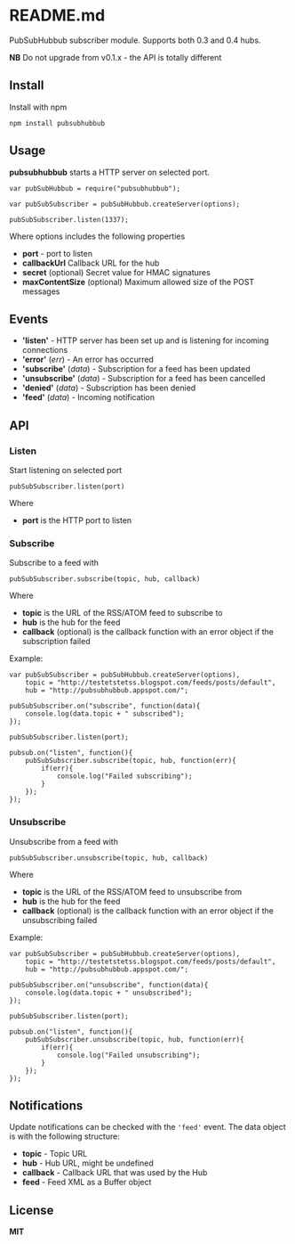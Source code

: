 # README.md

PubSubHubbub subscriber module. Supports both 0.3 and 0.4 hubs.

**NB** Do not upgrade from v0.1.x - the API is totally different

## Install

Install with npm

    npm install pubsubhubbub

## Usage

**pubsubhubbub** starts a HTTP server on selected port. 

    var pubSubHubbub = require("pubsubhubbub");

    var pubSubSubscriber = pubSubHubbub.createServer(options);

    pubSubSubscriber.listen(1337);

Where options includes the following properties

  * **port** - port to listen
  * **callbackUrl** Callback URL for the hub
  * **secret** (optional) Secret value for HMAC signatures
  * **maxContentSize** (optional) Maximum allowed size of the POST messages

## Events

  * **'listen'** - HTTP server has been set up and is listening for incoming connections
  * **'error'** (*err*) - An error has occurred
  * **'subscribe'** (*data*) - Subscription for a feed has been updated
  * **'unsubscribe'** (*data*) - Subscription for a feed has been cancelled
  * **'denied'** (*data*) - Subscription has been denied
  * **'feed'** (*data*) - Incoming notification

## API

### Listen

Start listening on selected port

    pubSubSubscriber.listen(port)

Where

  * **port** is the HTTP port to listen

### Subscribe

Subscribe to a feed with 

    pubSubSubscriber.subscribe(topic, hub, callback)

Where

  * **topic** is the URL of the RSS/ATOM feed to subscribe to
  * **hub** is the hub for the feed
  * **callback** (optional) is the callback function with an error object if the subscription failed

Example:

    var pubSubSubscriber = pubSubHubbub.createServer(options),
        topic = "http://testetstetss.blogspot.com/feeds/posts/default",
        hub = "http://pubsubhubbub.appspot.com/";

    pubSubSubscriber.on("subscribe", function(data){
        console.log(data.topic + " subscribed");
    });

    pubSubSubscriber.listen(port);

    pubsub.on("listen", function(){
        pubSubSubscriber.subscribe(topic, hub, function(err){
            if(err){
                console.log("Failed subscribing");
            }
        });
    });

### Unsubscribe

Unsubscribe from a feed with 

    pubSubSubscriber.unsubscribe(topic, hub, callback)

Where

  * **topic** is the URL of the RSS/ATOM feed to unsubscribe from
  * **hub** is the hub for the feed
  * **callback** (optional) is the callback function with an error object if the unsubscribing failed

Example:

    var pubSubSubscriber = pubSubHubbub.createServer(options),
        topic = "http://testetstetss.blogspot.com/feeds/posts/default",
        hub = "http://pubsubhubbub.appspot.com/";

    pubSubSubscriber.on("unsubscribe", function(data){
        console.log(data.topic + " unsubscribed");
    });

    pubSubSubscriber.listen(port);

    pubsub.on("listen", function(){
        pubSubSubscriber.unsubscribe(topic, hub, function(err){
            if(err){
                console.log("Failed unsubscribing");
            }
        });
    });

## Notifications

Update notifications can be checked with the `'feed'` event. The data object is with the following structure:

  * **topic** - Topic URL
  * **hub** - Hub URL, might be undefined
  * **callback** - Callback URL that was used by the Hub
  * **feed** - Feed XML as a Buffer object

## License

**MIT**